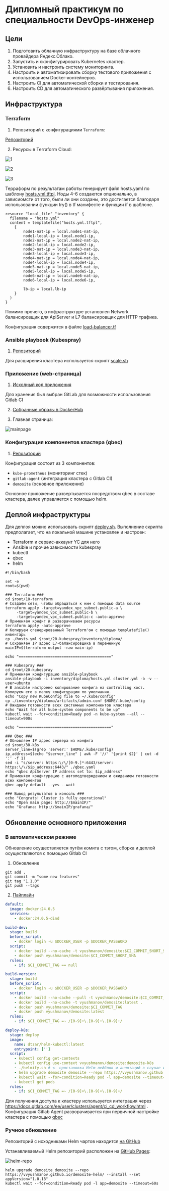 # Дипломный практикум по специальности DevOps-инженер

## Цели

1. Подготовить облачную инфраструктуру на базе облачного провайдера Яндекс.Облако.
2. Запустить и сконфигурировать Kubernetes кластер.
3. Установить и настроить систему мониторинга.
4. Настроить и автоматизировать сборку тестового приложения с использованием Docker-контейнеров.
5. Настроить CI для автоматической сборки и тестирования.
6. Настроить CD для автоматического развёртывания приложения.

## Инфраструктура

### Terraform

1. Репозиторий с конфигурациями `Terraform`:

[Репозиторий](./10-terraform)

2. Ресурсы в Terraform Cloud:

![1](./99-assets/terraform_cloud/1.png)

![2](./99-assets/terraform_cloud/2.png)

![3](./99-assets/terraform_cloud/3.png)

Терраформ по результатам работы генерирует файл hosts.yaml по шаблону [hosts.yml.tftpl](./10-terraform/hosts.yml.tftpl).
Ноды 4-6 создаются опционально, в зависиомсти от того, были ли они созданы, это достигается благодаря использовании функции try() в tf манифесте и функции if в шаблоне.

```hcl
resource "local_file" "inventory" {
  filename = "hosts.yml"
  content = templatefile("hosts.yml.tftpl",
    {
        node1-nat-ip = local.node1-nat-ip,
        node1-local-ip = local.node1-ip,
        node2-nat-ip = local.node2-nat-ip,
        node2-local-ip = local.node2-ip,
        node3-nat-ip = local.node3-nat-ip,
        node3-local-ip = local.node3-ip,
        node4-nat-ip = local.node4-nat-ip,
        node4-local-ip = local.node4-ip,
        node5-nat-ip = local.node5-nat-ip,
        node5-local-ip = local.node5-ip,
        node6-nat-ip = local.node6-nat-ip,
        node6-local-ip = local.node6-ip,

        lb-ip = local.lb-ip
    }
  )
}
```

Помимо прочего, в инфраструктуре установлен Network балансировщик для ApiServer и L7 балансировщик для HTTP трафика.

Конфигурация содержится в файле [load-balancer.tf](./10-terraform/load-balancer.tf)

### Ansible playbook (Kubespray)

1. [Репозиторий](./20-kubespray/)

Для расширения кластера используется скрипт [scale.sh](./scale.sh)

### Приложение (web-страница)

1. [Исходный код приложения](https://gitlab.com/vvyushmanov/demosite)

Для хранения был выбран GitLab для возможности использования Gitlab CI

2. [Собранные образы в DockerHub](https://hub.docker.com/r/vyushmanov/demosite/tags)

3. Главная страница:

![mainpage](./99-assets/mainpage.png)

### Конфигурация компонентов кластера (qbec)

1. [Репозиторий](./30-k8s/)

Конфигурация состоит из 3 компонентов:

* `kube-prometheus` (мониторинг стек)
* `gitlab-agent` (интеграция кластера с Gitlab CI)
* `demosite` (основное приложение)

Основное приложение развертывается посредством qbec в составе кластера, далее управляется с помощью helm.

## Деплой инфраструктуры

Для деплоя можно использовать скрипт [deploy.sh](./deploy.sh).
Выполнение скрипта предполагает, что на локальной машине установлен и настроен:

* Terraform и сервис-аккаунт YC для него
* Ansible и прочие зависимости kubespray
* kubectl
* qbec
* helm

```shell
#!/bin/bash

set -e
root=$(pwd)

### Terraform ###
cd $root/10-terraform
# Создаём сети, чтобы обращаться к ним с помощью data source 
terraform apply -target=yandex_vpc_subnet.public-a \
     -target=yandex_vpc_subnet.public-b \
     -target=yandex_vpc_subnet.public-c -auto-approve
# Применяем конфиг и разворачиваем ресурсы
terraform apply -auto-approve
# Копируем сгенерированный Terraform'ом с помощью templatefile() инвентарь 
cp ./hosts.yml $root/20-kubespray/inventory/diploma/
# Сохраняем IP адрес L7-балансировщика в переменную
mainIP=$(terraform output -raw main-ip)

echo "========================================="

### Kubespray ###
cd $root/20-kubespray
# Применяем конфигурацию ansible-playbook
ansible-playbook -i inventory/diploma/hosts.yml cluster.yml -b -v --user=ubuntu
# В ansible настроено копирование конфига на controlling хост. Копируем его в папку конфигурации по умолчанию.
echo "Copy new KubeConfig file to ~/.kube/config"
cp ./inventory/diploma/artifacts/admin.conf $HOME/.kube/config
# Ожидаем готовности всех системных компонентов кластера
echo "Wait for all kube-system components to be up"
kubectl wait --for=condition=Ready pod -n kube-system --all --timeout=900s

echo "========================================="

### Qbec ###
# Обновляем IP адрес сервера из конфига 
cd $root/30-k8s
server_line=$(grep 'server:' $HOME/.kube/config)
ip_address=$(echo "$server_line" | awk -F '//' '{print $2}' | cut -d ':' -f 1)
sed -i "s/server: https:\/\/[0-9.]*:6443/server: https:\/\/$ip_address:6443/" ./qbec.yaml
echo "qbec ApiServer IP address set to: $ip_address"
# Применяем конфигурацию с автоподтверждением и ожиданием готовности всех компонентов
qbec apply default --yes --wait

### Вывод результатов в консоль ###
echo "Congrats! Cluster is fully operational"
echo "Open main page: http://$mainIP/"
echo "Grafana: http://$mainIP/grafana/"

```

## Обновление основного приложения

### В автоматическом режиме

Обновление осуществляется путём комита с тэгом, сборка и деплой осуществляются с помощью Gitlab CI

1. Обновление

```shell
git add .
git commit -m "some new features"
git tag "1.1.0"
git push --tags
```

2. [Пайплайн](https://gitlab.com/vvyushmanov/demosite/-/blob/main/.gitlab-ci.yml)

```yaml
default:
  image: docker:24.0.5
  services:
    - docker:24.0.5-dind    

build-dev:
  stage: build
  before_script:
    - docker login -u $DOCKER_USER -p $DOCKER_PASSWORD
  script:
    - docker build --no-cache -t vyushmanov/demosite:$CI_COMMIT_SHORT_SHA .
    - docker push vyushmanov/demosite:$CI_COMMIT_SHORT_SHA
  rules:
    - if: $CI_COMMIT_TAG == null

build-version:
  stage: build
  before_script:
    - docker login -u $DOCKER_USER -p $DOCKER_PASSWORD
  script:
    - docker build --no-cache --pull -t vyushmanov/demosite:$CI_COMMIT_TAG .
    - docker build --no-cache -t vyushmanov/demosite:latest .
    - docker push vyushmanov/demosite:$CI_COMMIT_TAG
    - docker push vyushmanov/demosite:latest
  rules:
    - if: $CI_COMMIT_TAG =~ /[0-9]+\.[0-9]+\.[0-9]+/

deploy-k8s:
  stage: deploy
  image:
    name: dtzar/helm-kubectl:latest
    entrypoint: ['']
  script:
    - kubectl config get-contexts
    - kubectl config use-context vvyushmanov/demosite:demosite-k8s
    - ./helmify.sh # <- простановка Helm лейблов и аннотаций в случае их отсутствия 
    - helm upgrade demosite demosite --repo https://vvyushmanov.github.io/demosite-helm/ --install --set appVersion=$CI_COMMIT_TAG
    - kubectl wait --for=condition=Ready pod -l app=demosite --timeout=60s
    - kubectl get pods
  rules:
    - if: $CI_COMMIT_TAG =~ /[0-9]+\.[0-9]+\.[0-9]+/
```

Для получения доступа к кластеру используется интеграция через https://docs.gitlab.com/ee/user/clusters/agent/ci_cd_workflow.html .
Конфигурация Gitlab Agent разворачивается при первичной настройке кластера с помощью [qbec](./30-k8s/qbec.yaml)

### Ручное обновление

Репозиторий c исходниками Helm чартов находится [на GitHub](https://github.com/vvyushmanov/demosite-helm)

Устанавливаемый Helm репозиторий расположен на [GitHub Pages](https://vvyushmanov.github.io/demosite-helm/):

![helm-repo](./99-assets/helm-repo.png)

```shell
helm upgrade demosite demosite --repo https://vvyushmanov.github.io/demosite-helm/ --install --set appVersion="1.0.18"
kubectl wait --for=condition=Ready pod -l app=demosite --timeout=60s
